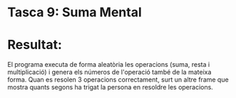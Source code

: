 # Tasca 9: Suma Mental


# Resultat:

El programa executa de forma aleatòria les operacions (suma, resta i multiplicació) i genera els números de l'operació també de la mateixa forma. Quan es resolen 3 operacions correctament, surt un altre frame que mostra quants segons ha trigat la persona en resoldre les operacions.
